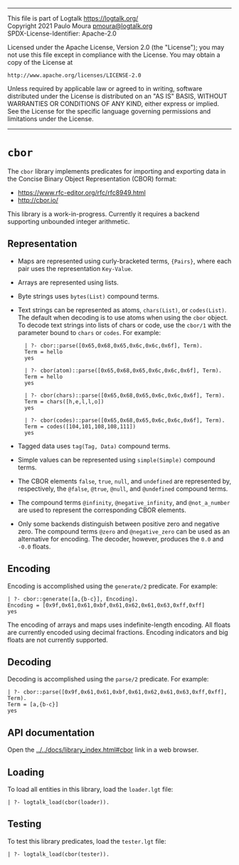 ________________________________________________________________________

This file is part of Logtalk <https://logtalk.org/>  
Copyright 2021 Paulo Moura <pmoura@logtalk.org>  
SPDX-License-Identifier: Apache-2.0

Licensed under the Apache License, Version 2.0 (the "License");
you may not use this file except in compliance with the License.
You may obtain a copy of the License at

    http://www.apache.org/licenses/LICENSE-2.0

Unless required by applicable law or agreed to in writing, software
distributed under the License is distributed on an "AS IS" BASIS,
WITHOUT WARRANTIES OR CONDITIONS OF ANY KIND, either express or implied.
See the License for the specific language governing permissions and
limitations under the License.
________________________________________________________________________


`cbor`
======

The `cbor` library implements predicates for importing and exporting data
in the Concise Binary Object Representation (CBOR) format:

- https://www.rfc-editor.org/rfc/rfc8949.html
- http://cbor.io/

This library is a work-in-progress. Currently it requires a backend supporting
unbounded integer arithmetic.


Representation
--------------

- Maps are represented using curly-bracketed terms, `{Pairs}`, where each pair
uses the representation `Key-Value`.

- Arrays are represented using lists.

- Byte strings uses `bytes(List)` compound terms.

- Text strings can be represented as atoms, `chars(List)`, or `codes(List)`.
The default when decoding is to use atoms when using the `cbor` object. To
decode text strings into lists of chars or code, use the `cbor/1` with the
parameter bound to `chars` or `codes`. For example:

		| ?- cbor::parse([0x65,0x68,0x65,0x6c,0x6c,0x6f], Term).
		Term = hello
		yes

		| ?- cbor(atom)::parse([0x65,0x68,0x65,0x6c,0x6c,0x6f], Term).
		Term = hello
		yes

		| ?- cbor(chars)::parse([0x65,0x68,0x65,0x6c,0x6c,0x6f], Term).
		Term = chars([h,e,l,l,o])
		yes

		| ?- cbor(codes)::parse([0x65,0x68,0x65,0x6c,0x6c,0x6f], Term).
		Term = codes([104,101,108,108,111])
		yes


- Tagged data uses `tag(Tag, Data)` compound terms.

- Simple values can be represented using `simple(Simple)` compound terms. 

- The CBOR elements `false`, `true`, `null`, and `undefined` are represented
by, respectively, the `@false`, `@true`, `@null`, and `@undefined` compound
terms.

- The compound terms `@infinity`, `@negative_infinity`, and `@not_a_number`
are used to represent the corresponding CBOR elements.

- Only some backends distinguish between positive zero and negative zero. The
compound terms `@zero` and `@negative_zero` can be used as an alternative for
encoding. The decoder, however, produces the `0.0` and `-0.0` floats.


Encoding
--------

Encoding is accomplished using the ``generate/2`` predicate. For example:

	| ?- cbor::generate([a,{b-c}], Encoding).
	Encoding = [0x9f,0x61,0x61,0xbf,0x61,0x62,0x61,0x63,0xff,0xff]
	yes

The encoding of arrays and maps uses indefinite-length encoding. All floats
are currently encoded using decimal fractions. Encoding indicators and big
floats are not currently supported.


Decoding
--------

Decoding is accomplished using the ``parse/2`` predicate. For example:

	| ?- cbor::parse([0x9f,0x61,0x61,0xbf,0x61,0x62,0x61,0x63,0xff,0xff], Term).
	Term = [a,{b-c}]
	yes


API documentation
-----------------

Open the [../../docs/library_index.html#cbor](../../docs/library_index.html#cbor)
link in a web browser.


Loading
-------

To load all entities in this library, load the `loader.lgt` file:

	| ?- logtalk_load(cbor(loader)).


Testing
-------

To test this library predicates, load the `tester.lgt` file:

	| ?- logtalk_load(cbor(tester)).
